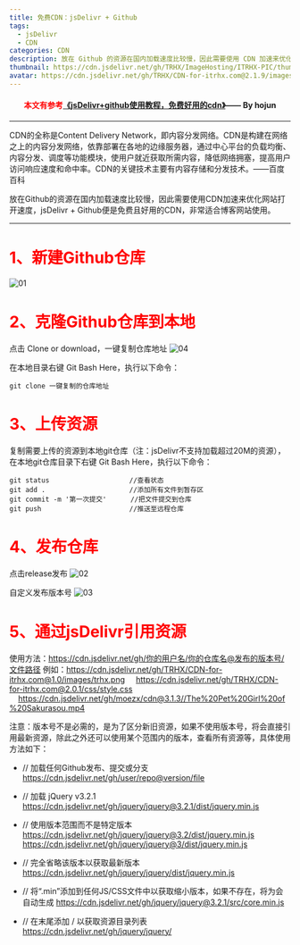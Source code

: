 ```yaml
---
title: 免费CDN：jsDelivr + Github
tags: 
  - jsDelivr
  - CDN
categories: CDN
description: 放在 Github 的资源在国内加载速度比较慢，因此需要使用 CDN 加速来优化网站打开速度，jsDelivr + Github 便是免费且好用的 CDN，非常适合博客网站使用。
thumbnail: https://cdn.jsdelivr.net/gh/TRHX/ImageHosting/ITRHX-PIC/thumbnail/cdn.png
avatar: https://cdn.jsdelivr.net/gh/TRHX/CDN-for-itrhx.com@2.1.9/images/trhx.png
---
```


#### <center><font color=#FF0000>本文有参考</font>[《jsDelivr+github使用教程，免费好用的cdn》](https://www.hojun.cn/2019/01/18/jsDeliver-github%E4%BD%BF%E7%94%A8%E6%95%99%E7%A8%8B%EF%BC%8C%E5%85%8D%E8%B4%B9%E5%A5%BD%E7%94%A8%E7%9A%84cdn/)—— By hojun</center>
---
CDN的全称是Content Delivery Network，即内容分发网络。CDN是构建在网络之上的内容分发网络，依靠部署在各地的边缘服务器，通过中心平台的负载均衡、内容分发、调度等功能模块，使用户就近获取所需内容，降低网络拥塞，提高用户访问响应速度和命中率。CDN的关键技术主要有内容存储和分发技术。——百度百科

放在Github的资源在国内加载速度比较慢，因此需要使用CDN加速来优化网站打开速度，jsDelivr + Github便是免费且好用的CDN，非常适合博客网站使用。

---
# <font color=#FF0000>1、新建Github仓库 </font>
![01](https://cdn.jsdelivr.net/gh/TRHX/ImageHosting/ITRHX-PIC/A18/01.jpg)

# <font color=#FF0000>2、克隆Github仓库到本地 </font>
  点击 Clone or download，一键复制仓库地址
![04](https://cdn.jsdelivr.net/gh/TRHX/ImageHosting/ITRHX-PIC/A18/04.jpg)

 在本地目录右键 Git Bash Here，执行以下命令：
 ```git
 git clone 一键复制的仓库地址
```

# <font color=#FF0000>3、上传资源 </font>
  复制需要上传的资源到本地git仓库（注：jsDelivr不支持加载超过20M的资源），在本地git仓库目录下右键 Git Bash Here，执行以下命令：
```git
git status                    //查看状态
git add .                     //添加所有文件到暂存区
git commit -m '第一次提交'      //把文件提交到仓库
git push                      //推送至远程仓库
```

# <font color=#FF0000>4、发布仓库 </font>
  点击release发布
![02](https://cdn.jsdelivr.net/gh/TRHX/ImageHosting/ITRHX-PIC/A18/02.jpg)

  自定义发布版本号
  ![03](https://cdn.jsdelivr.net/gh/TRHX/ImageHosting/ITRHX-PIC/A18/03.jpg)

# <font color=#FF0000>5、通过jsDelivr引用资源 </font>
使用方法：https://cdn.jsdelivr.net/gh/你的用户名/你的仓库名@发布的版本号/文件路径
例如：https://cdn.jsdelivr.net/gh/TRHX/CDN-for-itrhx.com@1.0/images/trhx.png
&nbsp;&nbsp;&nbsp;&nbsp;https://cdn.jsdelivr.net/gh/TRHX/CDN-for-itrhx.com@2.0.1/css/style.css
&nbsp;&nbsp;&nbsp;&nbsp;https://cdn.jsdelivr.net/gh/moezx/cdn@3.1.3//The%20Pet%20Girl%20of%20Sakurasou.mp4

注意：版本号不是必需的，是为了区分新旧资源，如果不使用版本号，将会直接引用最新资源，除此之外还可以使用某个范围内的版本，查看所有资源等，具体使用方法如下：

- // 加载任何Github发布、提交或分支
 https://cdn.jsdelivr.net/gh/user/repo@version/file

- // 加载 jQuery v3.2.1
 https://cdn.jsdelivr.net/gh/jquery/jquery@3.2.1/dist/jquery.min.js

- // 使用版本范围而不是特定版本
  https://cdn.jsdelivr.net/gh/jquery/jquery@3.2/dist/jquery.min.js
  https://cdn.jsdelivr.net/gh/jquery/jquery@3/dist/jquery.min.js

- // 完全省略该版本以获取最新版本
https://cdn.jsdelivr.net/gh/jquery/jquery/dist/jquery.min.js

- // 将“.min”添加到任何JS/CSS文件中以获取缩小版本，如果不存在，将为会自动生成
https://cdn.jsdelivr.net/gh/jquery/jquery@3.2.1/src/core.min.js

- // 在末尾添加 / 以获取资源目录列表
https://cdn.jsdelivr.net/gh/jquery/jquery/
